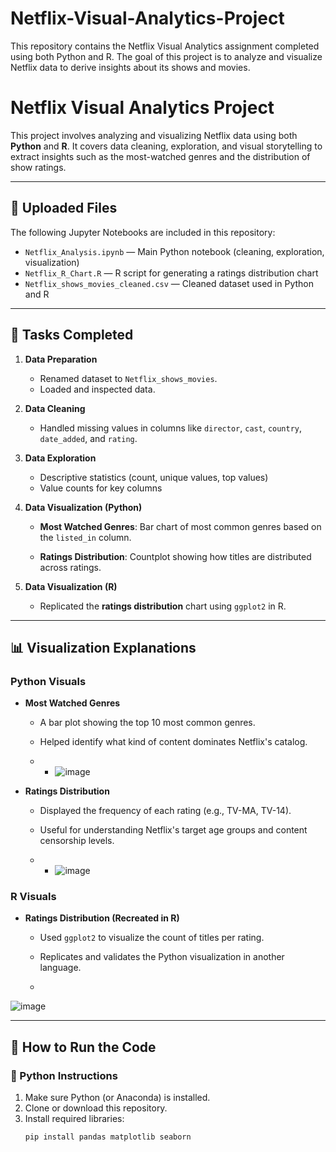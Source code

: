 # Netflix-Visual-Analytics-Project
This repository contains the Netflix Visual Analytics assignment completed using both Python and R. The goal of this project is to analyze and visualize Netflix data to derive insights about its shows and movies.


# Netflix Visual Analytics Project

This project involves analyzing and visualizing Netflix data using both **Python** and **R**. It covers data cleaning, exploration, and visual storytelling to extract insights such as the most-watched genres and the distribution of show ratings.

---

## 📁 Uploaded Files

The following Jupyter Notebooks are included in this repository:

- `Netflix_Analysis.ipynb` — Main Python notebook (cleaning, exploration, visualization)
- `Netflix_R_Chart.R` — R script for generating a ratings distribution chart
- `Netflix_shows_movies_cleaned.csv` — Cleaned dataset used in Python and R

---

## 🧠 Tasks Completed

1. **Data Preparation**
   - Renamed dataset to `Netflix_shows_movies`.
   - Loaded and inspected data.

2. **Data Cleaning**
   - Handled missing values in columns like `director`, `cast`, `country`, `date_added`, and `rating`.

3. **Data Exploration**
   - Descriptive statistics (count, unique values, top values)
   - Value counts for key columns

4. **Data Visualization (Python)**
   - **Most Watched Genres**: Bar chart of most common genres based on the `listed_in` column.

   - **Ratings Distribution**: Countplot showing how titles are distributed across ratings.

5. **Data Visualization (R)**
   - Replicated the **ratings distribution** chart using `ggplot2` in R.

---

## 📊 Visualization Explanations

### Python Visuals

- **Most Watched Genres**
  - A bar plot showing the top 10 most common genres.
  - Helped identify what kind of content dominates Netflix's catalog.
 
  - - ![image](https://github.com/user-attachments/assets/393d1900-40f7-4bb5-9554-d5ef81ffa711)
  
- **Ratings Distribution**
  - Displayed the frequency of each rating (e.g., TV-MA, TV-14).
  - Useful for understanding Netflix's target age groups and content censorship levels.
 
  - - ![image](https://github.com/user-attachments/assets/77f4b52b-4385-4895-b4ff-2db92eb91cb3)

### R Visuals

- **Ratings Distribution (Recreated in R)**
  - Used `ggplot2` to visualize the count of titles per rating.
  - Replicates and validates the Python visualization in another language.
 
  - 
![image](https://github.com/user-attachments/assets/ee9f0a09-da52-4f4c-958f-5e10a0d2f647)

---

## 🚀 How to Run the Code

### 🐍 Python Instructions

1. Make sure Python (or Anaconda) is installed.
2. Clone or download this repository.
3. Install required libraries:
   ```bash
   pip install pandas matplotlib seaborn


